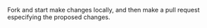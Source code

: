 Fork and start make changes locally, and then make a pull request especifying the proposed changes.
